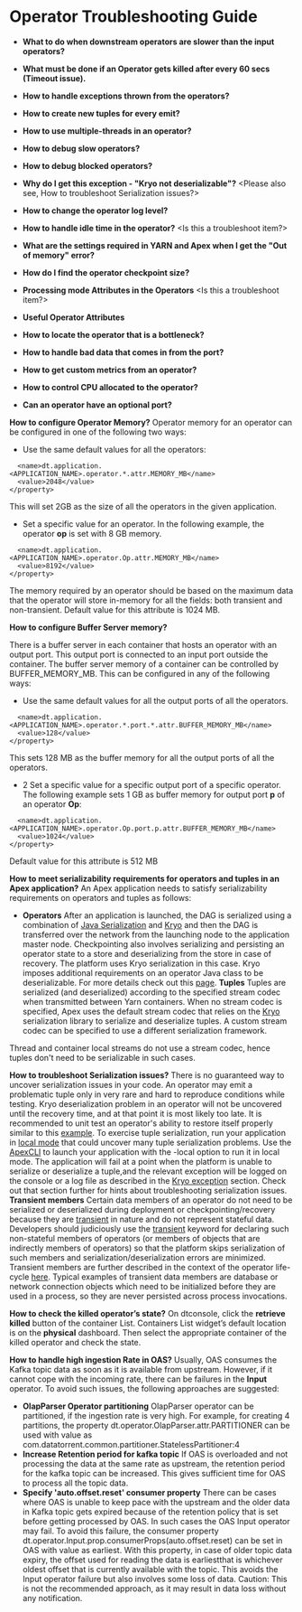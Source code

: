 
Operator Troubleshooting Guide
================================================================================

* **What to do when downstream operators are slower than the input operators?**

* **What must be done if an Operator gets killed after every 60 secs (Timeout issue).**

* **How to handle exceptions thrown from the operators?**

* **How to create new tuples for every emit?**<not clear>

* **How to use multiple-threads in an operator?**

* **How to debug slow operators?**

* **How to debug blocked operators?**

* **Why do I get this exception - "Kryo not deserializable"?** <Please also see, How to troubleshoot Serialization issues?>

* **How to change the operator log level?**

* **How to handle idle time in the operator?** <Is this a troubleshoot item?>

* **What are the settings required in YARN and Apex when I get the "Out of memory" error?**

* **How do I find the operator checkpoint size?**

* **Processing mode Attributes in the Operators** <Is this a troubleshoot item?>

* **Useful Operator Attributes** <Please elaborate>

* **How to locate the operator that is a bottleneck?** <can this be part of FAQ>

* **How to handle bad data that comes in from the port?**

* **How to get custom metrics from an operator?** <can this be part of FAQ>

* **How to control CPU allocated to the operator?** <can this be part of FAQ>

* **Can an operator have an optional port?** <can this be part of FAQ>

**How to configure Operator Memory?**
Operator memory for an operator can be configured in one of the following two ways:
* Use the same default values for all the operators:
```<property>
  <name>dt.application.<APPLICATION_NAME>.operator.*.attr.MEMORY_MB</name>
  <value>2048</value>
</property>
```
This will set 2GB as the size of all the operators in the given application.

* Set a specific value for an operator. In the following example, the operator **op** is set with 8 GB memory.
```<property>
  <name>dt.application.<APPLICATION_NAME>.operator.Op.attr.MEMORY_MB</name>
  <value>8192</value>
</property>
```
The memory required by an operator should be based on the maximum data that the operator will store in-memory for all the fields: both transient and non-transient. Default value for this attribute is 1024 MB.

**How to configure Buffer Server memory?**

There is a buffer server in each container that hosts an operator with an output port. This output port is connected to an input port outside the container. The buffer server memory of a container can be controlled by BUFFER_MEMORY_MB. This can be configured in any of the following ways:

* Use the same default values for all the output ports of all the operators.
```<property>
  <name>dt.application.<APPLICATION_NAME>.operator.*.port.*.attr.BUFFER_MEMORY_MB</name>
  <value>128</value>
</property>
```
This sets 128 MB as the buffer memory for all the output ports of all the operators.

* 2 Set a specific value for a specific output port of a specific operator.  The following example sets 1 GB as buffer memory for output port **p** of an operator **Op**:
```<property>
  <name>dt.application.<APPLICATION_NAME>.operator.Op.port.p.attr.BUFFER_MEMORY_MB</name>
  <value>1024</value>
</property>
```
Default value for this attribute is 512 MB

**How to meet serializability requirements for operators and tuples in an Apex application?**
An Apex application needs to satisfy serializability requirements on operators and tuples as follows:
* **Operators**
After an application is launched, the DAG is serialized using a combination of [Java Serialization](https://docs.oracle.com/javase/8/docs/platform/serialization/spec/serialTOC.html) and [Kryo](https://github.com/EsotericSoftware/kryo/blob/master/README.md) and then the DAG is transferred over the network from the launching node to the application master node.
Checkpointing also involves serializing and persisting an operator state to a store and deserializing from the store in case of recovery. The platform uses Kryo serialization in this case. Kryo imposes additional requirements on an operator Java class to be deserializable. For more details check out this [page](https://github.com/EsotericSoftware/kryo/blob/master/README.md#object-creation).
**Tuples**
Tuples are serialized (and deserialized) according to the specified stream codec when transmitted between Yarn containers. When no stream codec is specified, Apex uses the default stream codec that relies on the [Kryo](https://github.com/EsotericSoftware/kryo/blob/master/README.md) serialization library to serialize and deserialize tuples. A custom stream codec can be specified to use a different serialization framework.

Thread and container local streams do not use a stream codec, hence tuples don't need to be serializable in such cases.

**How to troubleshoot Serialization issues?**
There is no guaranteed way to uncover serialization issues in your code. An operator may emit a problematic tuple only in very rare and hard to reproduce conditions while testing. Kryo deserialization problem in an operator will not be uncovered until the recovery time, and at that point it is most likely too late. It is recommended to unit test an operator's ability to restore itself properly similar to this [example](https://github.com/apache/apex-malhar/blob/master/library/src/test/java/com/datatorrent/lib/io/fs/AbstractFileOutputOperatorTest.java).
To exercise tuple serialization, run your application in [local mode](http://apex.apache.org/docs/apex/application_development/#local-mode) that could uncover many tuple serialization problems. Use the [ApexCLI](http://apex.apache.org/docs/apex/apex_cli/) to launch your application with the -local option to run it in local mode. The application will fail at a point when the platform is unable to serialize or deserialize a tuple,and the relevant exception will be logged on the console or a log file as described in the [Kryo exception](http://docs.datatorrent.com/troubleshooting/#application-throwing-following-kryo-exception) section. Check out that section further for hints about troubleshooting serialization issues.
**Transient members**
Certain data members of an operator do not need to be serialized or deserialized during deployment or checkpointing/recovery because they are [transient](http://docs.oracle.com/javase/specs/jls/se7/html/jls-8.html#jls-8.3.1.3) in nature and do not represent stateful data. Developers should judiciously use the [transient](http://docs.oracle.com/javase/specs/jls/se7/html/jls-8.html#jls-8.3.1.3) keyword for declaring such non-stateful members of operators (or members of objects that are indirectly members of operators) so that the platform skips serialization of such members and serialization/deserialization errors are minimized. Transient members are further described in the context of the operator life-cycle [here](http://apex.apache.org/docs/apex/operator_development/#setup-call). Typical examples of transient data members are database or network connection objects which need to be initialized before they are used in a process, so they are never persisted across process invocations.

**How to check the killed operator’s state?**
On dtconsole, click the **retrieve killed** button of the container List. Containers List widget’s default location is on the **physical** dashboard. Then select the appropriate container of the killed operator and check the state.

**How to handle high ingestion Rate in OAS?**
Usually, OAS consumes the Kafka topic data as soon as it is available from upstream. However, if it cannot cope with the incoming rate, there can be failures in the **Input** operator. To avoid such issues, the following approaches are suggested:
* **OlapParser Operator partitioning**
OlapParser operator can be partitioned, if the ingestion rate is very high. For example, for creating 4 partitions, the property dt.operator.OlapParser.attr.PARTITIONER can be used with value as com.datatorrent.common.partitioner.StatelessPartitioner:4
* **Increase Retention period for kafka topic**
If OAS is overloaded and not processing the data at the same rate as upstream, the retention period for the kafka topic can be increased. This gives sufficient time for OAS to process all the topic data.
* **Specify 'auto.offset.reset' consumer property**
There can be cases where OAS is unable to keep pace with the upstream and the older data in Kafka topic gets expired because of the retention policy that is set before getting processed by OAS. In such cases the OAS Input operator may fail. To avoid this failure, the consumer property dt.operator.Input.prop.consumerProps(auto.offset.reset) can be set in OAS with value as earliest. With this property, in case of older topic data expiry, the offset used for reading the data is earliestthat is whichever oldest offset that is currently available with the topic. This avoids the Input operator failure but also involves some loss of data. Caution: This is not the recommended approach, as it may result in data loss without any notification.

